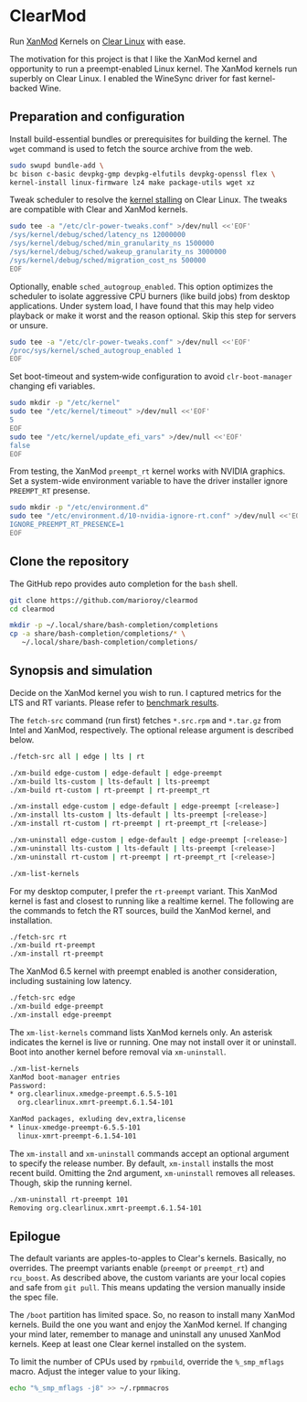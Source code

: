 # ClearMod

Run [XanMod](https://github.com/xanmod) Kernels on [Clear Linux](https://www.clearlinux.org) with ease.

The motivation for this project is that I like the XanMod kernel and opportunity
to run a preempt-enabled Linux kernel. The XanMod kernels run superbly on
Clear Linux. I enabled the WineSync driver for fast kernel-backed Wine.

## Preparation and configuration

Install build-essential bundles or prerequisites for building the kernel.
The `wget` command is used to fetch the source archive from the web.

```bash
sudo swupd bundle-add \
bc bison c-basic devpkg-gmp devpkg-elfutils devpkg-openssl flex \
kernel-install linux-firmware lz4 make package-utils wget xz
```

Tweak scheduler to resolve the [kernel stalling](https://github.com/xanmod/linux/issues/402) on Clear Linux.
The tweaks are compatible with Clear and XanMod kernels.

```bash
sudo tee -a "/etc/clr-power-tweaks.conf" >/dev/null <<'EOF'
/sys/kernel/debug/sched/latency_ns 12000000
/sys/kernel/debug/sched/min_granularity_ns 1500000
/sys/kernel/debug/sched/wakeup_granularity_ns 3000000
/sys/kernel/debug/sched/migration_cost_ns 500000
EOF
```

Optionally, enable `sched_autogroup_enabled`. This option optimizes the scheduler
to isolate aggressive CPU burners (like build jobs) from desktop applications.
Under system load, I have found that this may help video playback or make it worst
and the reason optional. Skip this step for servers or unsure.

```bash
sudo tee -a "/etc/clr-power-tweaks.conf" >/dev/null <<'EOF'
/proc/sys/kernel/sched_autogroup_enabled 1
EOF
```

Set boot-timeout and system‐wide configuration to avoid `clr‐boot‐manager`
changing efi variables.

```bash
sudo mkdir -p "/etc/kernel"
sudo tee "/etc/kernel/timeout" >/dev/null <<'EOF'
5
EOF
sudo tee "/etc/kernel/update_efi_vars" >/dev/null <<'EOF'
false
EOF
```

From testing, the XanMod `preempt_rt` kernel works with NVIDIA graphics.
Set a system-wide environment variable to have the driver installer ignore
`PREEMPT_RT` presense.

```bash
sudo mkdir -p "/etc/environment.d"
sudo tee "/etc/environment.d/10-nvidia-ignore-rt.conf" >/dev/null <<'EOF'
IGNORE_PREEMPT_RT_PRESENCE=1
EOF
```

## Clone the repository

The GitHub repo provides auto completion for the `bash` shell.

```bash
git clone https://github.com/marioroy/clearmod
cd clearmod

mkdir -p ~/.local/share/bash-completion/completions
cp -a share/bash-completion/completions/* \
   ~/.local/share/bash-completion/completions/
```

## Synopsis and simulation

Decide on the XanMod kernel you wish to run. I captured metrics for the LTS
and RT variants. Please refer to [benchmark results](https://gist.github.com/marioroy/7a6384286f367e53758072962ad36c7f).

The `fetch-src` command (run first) fetches `*.src.rpm` and `*.tar.gz` from
Intel and XanMod, respectively. The optional release argument is described below.

```bash
./fetch-src all | edge | lts | rt

./xm-build edge-custom | edge-default | edge-preempt
./xm-build lts-custom | lts-default | lts-preempt
./xm-build rt-custom | rt-preempt | rt-preempt_rt

./xm-install edge-custom | edge-default | edge-preempt [<release>]
./xm-install lts-custom | lts-default | lts-preempt [<release>]
./xm-install rt-custom | rt-preempt | rt-preempt_rt [<release>]

./xm-uninstall edge-custom | edge-default | edge-preempt [<release>]
./xm-uninstall lts-custom | lts-default | lts-preempt [<release>]
./xm-uninstall rt-custom | rt-preempt | rt-preempt_rt [<release>]

./xm-list-kernels
```

For my desktop computer, I prefer the `rt-preempt` variant. This XanMod kernel
is fast and closest to running like a realtime kernel. The following are the
commands to fetch the RT sources, build the XanMod kernel, and installation.

```bash
./fetch-src rt
./xm-build rt-preempt
./xm-install rt-preempt
```

The XanMod 6.5 kernel with preempt enabled is another consideration,
including sustaining low latency.

```bash
./fetch-src edge
./xm-build edge-preempt
./xm-install edge-preempt
```

The `xm-list-kernels` command lists XanMod kernels only. An asterisk indicates
the kernel is live or running. One may not install over it or uninstall.
Boot into another kernel before removal via `xm-uninstall`.

```bash
./xm-list-kernels 
XanMod boot-manager entries
Password: 
* org.clearlinux.xmedge-preempt.6.5.5-101
  org.clearlinux.xmrt-preempt.6.1.54-101

XanMod packages, exluding dev,extra,license
* linux-xmedge-preempt-6.5.5-101
  linux-xmrt-preempt-6.1.54-101
```

The `xm-install` and `xm-uninstall` commands accept an optional argument to
specify the release number. By default, `xm-install` installs the most recent
build. Omitting the 2nd argument, `xm-uninstall` removes all releases.
Though, skip the running kernel.

```bash
./xm-uninstall rt-preempt 101
Removing org.clearlinux.xmrt-preempt.6.1.54-101
```

## Epilogue

The default variants are apples-to-apples to Clear's kernels. Basically, no overrides.
The preempt variants enable (`preempt` or `preempt_rt`) and `rcu_boost`. As described
above, the custom variants are your local copies and safe from `git pull`. This means
updating the version manually inside the spec file.

The `/boot` partition has limited space. So, no reason to install many XanMod
kernels. Build the one you want and enjoy the XanMod kernel. If changing your mind
later, remember to manage and uninstall any unused XanMod kernels. Keep at least one
Clear kernel installed on the system.

To limit the number of CPUs used by `rpmbuild`, override the `%_smp_mflags` macro.
Adjust the integer value to your liking.

```bash
echo "%_smp_mflags -j8" >> ~/.rpmmacros
```

